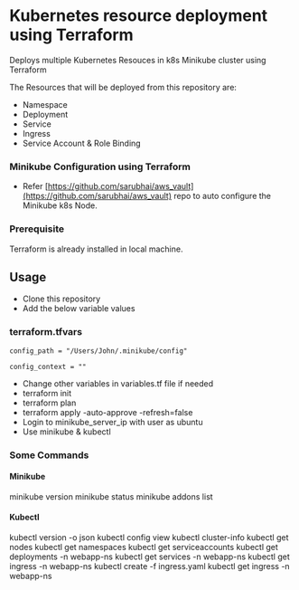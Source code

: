 # Kubernetes resource deployment using Terraform

Deploys multiple Kubernetes Resouces in k8s Minikube cluster using Terraform

The Resources that will be deployed from this repository are:

- Namespace
- Deployment
- Service
- Ingress
- Service Account & Role Binding

### Minikube Configuration using Terraform

- Refer [https://github.com/sarubhai/aws_vault](https://github.com/sarubhai/aws_vault) repo to auto configure the Minikube k8s Node.

### Prerequisite

Terraform is already installed in local machine.

## Usage

- Clone this repository
- Add the below variable values

### terraform.tfvars

```
config_path = "/Users/John/.minikube/config"

config_context = ""
```

- Change other variables in variables.tf file if needed
- terraform init
- terraform plan
- terraform apply -auto-approve -refresh=false
- Login to minikube_server_ip with user as ubuntu
- Use minikube & kubectl

### Some Commands

#### Minikube

minikube version
minikube status
minikube addons list

#### Kubectl

kubectl version -o json
kubectl config view
kubectl cluster-info
kubectl get nodes
kubectl get namespaces
kubectl get serviceaccounts
kubectl get deployments -n webapp-ns
kubectl get services -n webapp-ns
kubectl get ingress -n webapp-ns
kubectl create -f ingress.yaml
kubectl get ingress -n webapp-ns
